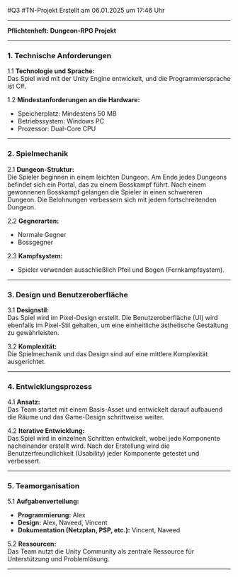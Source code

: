 #Q3 #TN-Projekt Erstellt am 06.01.2025 um 17:46 Uhr

---
**Pflichtenheft: Dungeon-RPG Projekt**

---

### 1. Technische Anforderungen

1.1 **Technologie und Sprache:**  
Das Spiel wird mit der Unity Engine entwickelt, und die Programmiersprache ist C#.

1.2 **Mindestanforderungen an die Hardware:**

- Speicherplatz: Mindestens 50 MB
- Betriebssystem: Windows PC
- Prozessor: Dual-Core CPU

---

### 2. Spielmechanik

2.1 **Dungeon-Struktur:**  
Die Spieler beginnen in einem leichten Dungeon. Am Ende jedes Dungeons befindet sich ein Portal, das zu einem Bosskampf führt. Nach einem gewonnenen Bosskampf gelangen die Spieler in einen schwereren Dungeon. Die Belohnungen verbessern sich mit jedem fortschreitenden Dungeon.

2.2 **Gegnerarten:**

- Normale Gegner
- Bossgegner

2.3 **Kampfsystem:**

- Spieler verwenden ausschließlich Pfeil und Bogen (Fernkampfsystem).

---

### 3. Design und Benutzeroberfläche

3.1 **Designstil:**  
Das Spiel wird im Pixel-Design erstellt. Die Benutzeroberfläche (UI) wird ebenfalls im Pixel-Stil gehalten, um eine einheitliche ästhetische Gestaltung zu gewährleisten.

3.2 **Komplexität:**  
Die Spielmechanik und das Design sind auf eine mittlere Komplexität ausgerichtet.

---

### 4. Entwicklungsprozess

4.1 **Ansatz:**  
Das Team startet mit einem Basis-Asset und entwickelt darauf aufbauend die Räume und das Game-Design schrittweise weiter.

4.2 **Iterative Entwicklung:**  
Das Spiel wird in einzelnen Schritten entwickelt, wobei jede Komponente nacheinander erstellt wird. Nach der Erstellung wird die Benutzerfreundlichkeit (Usability) jeder Komponente getestet und verbessert.

---

### 5. Teamorganisation

5.1 **Aufgabenverteilung:**

- **Programmierung:** Alex
- **Design:** Alex, Naveed, Vincent
- **Dokumentation (Netzplan, PSP, etc.):** Vincent, Naveed

5.2 **Ressourcen:**  
Das Team nutzt die Unity Community als zentrale Ressource für Unterstützung und Problemlösung.

---